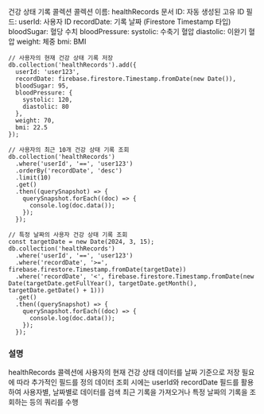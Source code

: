 건강 상태 기록 콜렉션
콜렉션 이름: healthRecords
문서 ID: 자동 생성된 고유 ID
필드:
userId: 사용자 ID
recordDate: 기록 날짜 (Firestore Timestamp 타입)
bloodSugar: 혈당 수치
bloodPressure:
systolic: 수축기 혈압
diastolic: 이완기 혈압
weight: 체중
bmi: BMI

```
// 사용자의 현재 건강 상태 기록 저장
db.collection('healthRecords').add({
  userId: 'user123',
  recordDate: firebase.firestore.Timestamp.fromDate(new Date()),
  bloodSugar: 95,
  bloodPressure: {
    systolic: 120,
    diastolic: 80
  },
  weight: 70,
  bmi: 22.5
});
```

```
// 사용자의 최근 10개 건강 상태 기록 조회
db.collection('healthRecords')
  .where('userId', '==', 'user123')
  .orderBy('recordDate', 'desc')
  .limit(10)
  .get()
  .then((querySnapshot) => {
    querySnapshot.forEach((doc) => {
      console.log(doc.data());
    });
  });

// 특정 날짜의 사용자 건강 상태 기록 조회
const targetDate = new Date(2024, 3, 15);
db.collection('healthRecords')
  .where('userId', '==', 'user123')
  .where('recordDate', '>=', firebase.firestore.Timestamp.fromDate(targetDate))
  .where('recordDate', '<', firebase.firestore.Timestamp.fromDate(new Date(targetDate.getFullYear(), targetDate.getMonth(), targetDate.getDate() + 1)))
  .get()
  .then((querySnapshot) => {
    querySnapshot.forEach((doc) => {
      console.log(doc.data());
    });
  });
```

### 설명

healthRecords 콜렉션에 사용자의 현재 건강 상태 데이터를 날짜 기준으로 저장
필요에 따라 추가적인 필드를 정의
데이터 조회 시에는 userId와 recordDate 필드를 활용하여 사용자별, 날짜별로 데이터를 검색
최근 기록을 가져오거나 특정 날짜의 기록을 조회하는 등의 쿼리를 수행
